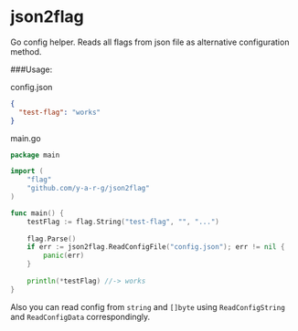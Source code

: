 # json2flag
Go config helper. Reads all flags from json file as alternative configuration method.

###Usage:

config.json
```json
{
  "test-flag": "works"
}
```

main.go
```go
package main

import (
	"flag"
	"github.com/y-a-r-g/json2flag"
)

func main() {
	testFlag := flag.String("test-flag", "", "...")
	
	flag.Parse()
	if err := json2flag.ReadConfigFile("config.json"); err != nil {
		panic(err)
	}
	
	println(*testFlag) //-> works
}
```

Also you can read config from `string` and `[]byte` using `ReadConfigString` and `ReadConfigData` correspondingly.
